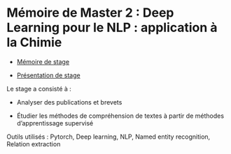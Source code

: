 # Mémoire de Master 2 : Deep Learning pour le NLP : application à la Chimie

- [Mémoire de stage](https://github.com/aminaghoul/Deep-Learning-NLP/blob/main/RapportStage_AminaGhoul.pdf) 

- [Présentation de stage](https://github.com/aminaghoul/Deep-Learning-NLP/blob/main/PresentationStage.pptx) 

Le stage a consisté à : 

 - Analyser des publications et brevets
 
 - Étudier les méthodes de compréhension de textes à partir de méthodes d’apprentissage supervisé

Outils utilisés : Pytorch, Deep learning, NLP, Named entity recognition, Relation extraction
